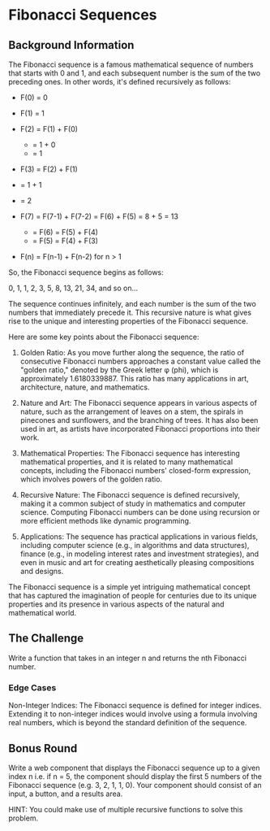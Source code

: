 # Fibonacci Sequences

## Background Information

The Fibonacci sequence is a famous mathematical sequence of numbers that starts with 0 and 1, and each subsequent number is the sum of the two preceding ones. In other words, it's defined recursively as follows:

- F(0) = 0
- F(1) = 1
- F(2) =  F(1) + F(0)
  - = 1 + 0
  - = 1
-  F(3) = F(2) + F(1)
  - = 1 + 1
  - = 2
- F(7) = F(7-1) + F(7-2)
        = F(6) + F(5)
        = 8 + 5 
        = 13
    - = F(6) = F(5) + F(4)
    - = F(5) = F(4) + F(3)

- F(n) = F(n-1) + F(n-2) for n > 1


So, the Fibonacci sequence begins as follows:

0, 1, 1, 2, 3, 5, 8, 13, 21, 34, and so on...

The sequence continues infinitely, and each number is the sum of the two numbers that immediately precede it. 
This recursive nature is what gives rise to the unique and interesting properties of the Fibonacci sequence.

Here are some key points about the Fibonacci sequence:

1. Golden Ratio: As you move further along the sequence, the ratio of consecutive Fibonacci numbers approaches a constant value called the "golden ratio," 
denoted by the Greek letter φ (phi), which is approximately 1.6180339887. This ratio has many applications in art, architecture, nature, and mathematics.

1. Nature and Art: The Fibonacci sequence appears in various aspects of nature, such as the arrangement of leaves on a stem, 
the spirals in pinecones and sunflowers, and the branching of trees. It has also been used in art, as artists have incorporated Fibonacci proportions into their work.

1. Mathematical Properties: The Fibonacci sequence has interesting mathematical properties, and it is related to many mathematical concepts, 
including the Fibonacci numbers' closed-form expression, which involves powers of the golden ratio.

1. Recursive Nature: The Fibonacci sequence is defined recursively, making it a common subject of study in mathematics and computer science. 
Computing Fibonacci numbers can be done using recursion or more efficient methods like dynamic programming.

1. Applications: The sequence has practical applications in various fields, including computer science (e.g., in algorithms and data structures), 
finance (e.g., in modeling interest rates and investment strategies), and even in music and art for creating aesthetically pleasing compositions and designs.

The Fibonacci sequence is a simple yet intriguing mathematical concept that has captured the imagination of people for centuries due to its unique properties 
and its presence in various aspects of the natural and mathematical world.

## The Challenge

Write a function that takes in an integer n and returns the nth Fibonacci number.

### Edge Cases

Non-Integer Indices: The Fibonacci sequence is defined for integer indices. Extending it to non-integer indices would involve using a formula involving real numbers, which is beyond the standard definition of the sequence.


## Bonus Round

Write a web component that displays the Fibonacci sequence up to a given index n i.e. if n = 5, 
the component should display the first 5 numbers of the Fibonacci sequence (e.g. 3, 2, 1, 1, 0).
Your component should consist of an input, a button, and a results area.

HINT: You could make use of multiple recursive functions to solve this problem.